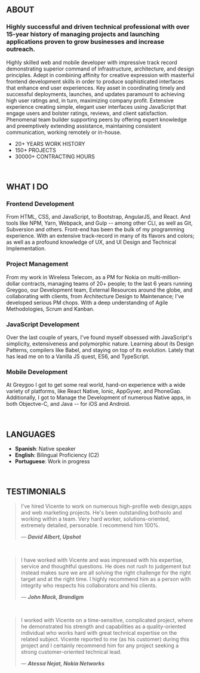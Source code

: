 ABOUT
------------------
### Highly successful and driven technical professional with over 15-year history of managing projects and launching applications proven to grow businesses and increase outreach.

Highly skilled web and mobile developer with impressive track record demonstrating superior command of infrastructure, architecture, and design principles. Adept in combining affinity for creative expression with masterful frontend development skills in order to produce sophisticated interfaces that enhance end user experiences. Key asset in coordinating timely and successful deployments, launches, and updates paramount to achieving high user ratings and, in turn, maximizing company profit. Extensive experience creating simple, elegant user interfaces using JavaScript that engage users and bolster ratings, reviews, and client satisfaction. Phenomenal team builder supporting peers by offering expert knowledge and preemptively extending assistance, maintaining consistent communication, working remotely or in-house.

- 20+ YEARS WORK HISTORY
- 150+ PROJECTS
- 30000+ CONTRACTING HOURS

&nbsp;

WHAT I DO
-----------------

### Frontend Development

From HTML, CSS, and JavaScript, to Bootstrap, AngularJS, and React. And tools like NPM, Yarn, Webpack, and Gulp -- among other CLI, as well as Git, Subversion and others. Front-end has been the bulk of my programming experience. With an extensive track-record in many of its flavors and colors; as well as a profound knowledge  of UX, and UI Design and Technical Implementation.

### Project Management

From my work in Wireless Telecom, as a PM for Nokia on multi-million-dollar contracts, managing teams of 20+ people; to the last 6 years running Greygoo, our Development team, External Resources around the globe, and collaborating with clients, from Architecture Design to Maintenance; I've developed serious PM chops. With a deep understanding of Agile Methodologies, Scrum and Kanban.

### JavaScript Development

Over the last couple of years, I've found myself obsessed with JavaScript's simplicity, extensiveness and polymorphic nature. Learning about its Design Patterns, compilers like Babel, and staying on top of its evolution. Lately that has lead me on to a Vanilla JS quest, ES6, and TypeScript.

### Mobile Development

At Greygoo I got to get some real world, hand-on experience with a wide variety of platforms, like React Native, Ionic, AppGyver, and PhoneGap. Additionally, I got to Manage the Development of numerous Native apps, in both Objectve-C, and Java -- for iOS and Android.

&nbsp;

## LANGUAGES

- **Spanish**: Native speaker
- **English**: Bilingual Proficiency (C2)
- **Portuguese**: Work in progress

&nbsp;

## TESTIMONIALS

> I've hired Vicente to work on numerous high-profile web design,apps
> and web marketing projects. He's been outstanding bothsolo and working
> within a team. Very hard worker, solutions-oriented, extremely
> detailed, personable. I recommend him 100%.
> 
> — ***David Albert, Upshot***
&nbsp;

&nbsp;
> I have worked with Vicente and was impressed with his expertise,
> service and thoughtful questions. He does not rush to judgement but
> instead makes sure we are all solving the right challenge for the
> right target and at the right time. I highly recommend him as a person
> with integrity who respects his collaborators and his clients.
> 
> — ***John Mack, Brandigm***
&nbsp;

&nbsp;
> I worked with Vicente on a time-sensitive, complicated project, where
> he demonstrated his strength and capabilities as a quality-oriented
> individual who works hard with great technical expertise on the
> related subject. Vicente reported to me (as his customer) during this
> project and I certainly recommend him for any project seeking a strong
> customer-oriented technical lead.
> 
> — ***Atessa Nejat, Nokia Networks***
